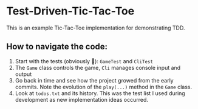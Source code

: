 # Test-Driven-Tic-Tac-Toe

This is an example Tic-Tac-Toe implementation for demonstrating TDD. 

## How to navigate the code: 
1. Start with the tests (obviously 🙂): `GameTest` and `CliTest`
2. The `Game` class controls the game, `Cli` manages console input and output
3. Go back in time and see how the project growed from the early commits. Note the evolution of the `play(...)` method in the `Game` class.
4. Look at `todos.txt` and its history. This was the test list I used during development as new implementation ideas occurred. 
